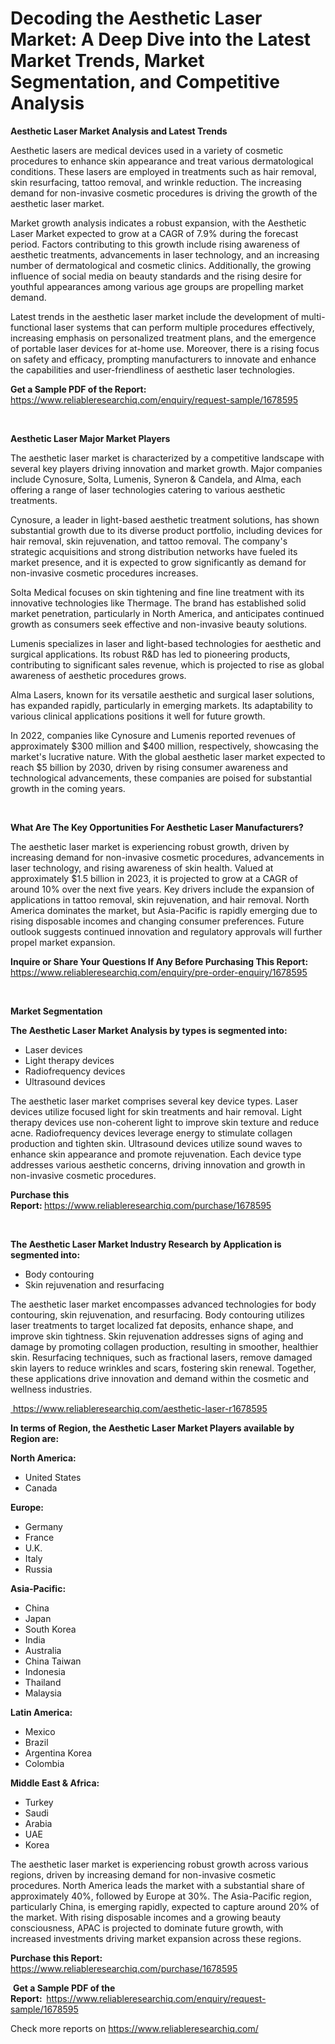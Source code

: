 <p><h1>Decoding the Aesthetic Laser Market: A Deep Dive into the Latest Market Trends, Market Segmentation, and Competitive Analysis</h1></p><p><strong>Aesthetic Laser Market Analysis and Latest Trends</strong></p>
<p><p>Aesthetic lasers are medical devices used in a variety of cosmetic procedures to enhance skin appearance and treat various dermatological conditions. These lasers are employed in treatments such as hair removal, skin resurfacing, tattoo removal, and wrinkle reduction. The increasing demand for non-invasive cosmetic procedures is driving the growth of the aesthetic laser market.</p><p>Market growth analysis indicates a robust expansion, with the Aesthetic Laser Market expected to grow at a CAGR of 7.9% during the forecast period. Factors contributing to this growth include rising awareness of aesthetic treatments, advancements in laser technology, and an increasing number of dermatological and cosmetic clinics. Additionally, the growing influence of social media on beauty standards and the rising desire for youthful appearances among various age groups are propelling market demand.</p><p>Latest trends in the aesthetic laser market include the development of multi-functional laser systems that can perform multiple procedures effectively, increasing emphasis on personalized treatment plans, and the emergence of portable laser devices for at-home use. Moreover, there is a rising focus on safety and efficacy, prompting manufacturers to innovate and enhance the capabilities and user-friendliness of aesthetic laser technologies.</p></p>
<p><strong>Get a Sample PDF of the Report:&nbsp;</strong> <a href="https://www.reliableresearchiq.com/enquiry/request-sample/1678595?utm_campaign=2752&utm_medium=2&utm_source=Github&utm_content=ia&utm_term=24032025&utm_id=aesthetic-laser">https://www.reliableresearchiq.com/enquiry/request-sample/1678595</a></p>
<p>&nbsp;</p>
<p><strong>Aesthetic Laser Major Market Players</strong></p>
<p><p>The aesthetic laser market is characterized by a competitive landscape with several key players driving innovation and market growth. Major companies include Cynosure, Solta, Lumenis, Syneron & Candela, and Alma, each offering a range of laser technologies catering to various aesthetic treatments.</p><p>Cynosure, a leader in light-based aesthetic treatment solutions, has shown substantial growth due to its diverse product portfolio, including devices for hair removal, skin rejuvenation, and tattoo removal. The company's strategic acquisitions and strong distribution networks have fueled its market presence, and it is expected to grow significantly as demand for non-invasive cosmetic procedures increases.</p><p>Solta Medical focuses on skin tightening and fine line treatment with its innovative technologies like Thermage. The brand has established solid market penetration, particularly in North America, and anticipates continued growth as consumers seek effective and non-invasive beauty solutions.</p><p>Lumenis specializes in laser and light-based technologies for aesthetic and surgical applications. Its robust R&D has led to pioneering products, contributing to significant sales revenue, which is projected to rise as global awareness of aesthetic procedures grows.</p><p>Alma Lasers, known for its versatile aesthetic and surgical laser solutions, has expanded rapidly, particularly in emerging markets. Its adaptability to various clinical applications positions it well for future growth.</p><p>In 2022, companies like Cynosure and Lumenis reported revenues of approximately $300 million and $400 million, respectively, showcasing the market's lucrative nature. With the global aesthetic laser market expected to reach $5 billion by 2030, driven by rising consumer awareness and technological advancements, these companies are poised for substantial growth in the coming years.</p></p>
<p>&nbsp;</p>
<p><strong>What Are The Key Opportunities For Aesthetic Laser Manufacturers?</strong></p>
<p><p>The aesthetic laser market is experiencing robust growth, driven by increasing demand for non-invasive cosmetic procedures, advancements in laser technology, and rising awareness of skin health. Valued at approximately $1.5 billion in 2023, it is projected to grow at a CAGR of around 10% over the next five years. Key drivers include the expansion of applications in tattoo removal, skin rejuvenation, and hair removal. North America dominates the market, but Asia-Pacific is rapidly emerging due to rising disposable incomes and changing consumer preferences. Future outlook suggests continued innovation and regulatory approvals will further propel market expansion.</p></p>
<p><strong>Inquire or Share Your Questions If Any Before Purchasing This Report:</strong> <a href="https://www.reliableresearchiq.com/enquiry/pre-order-enquiry/1678595?utm_campaign=2752&utm_medium=2&utm_source=Github&utm_content=ia&utm_term=24032025&utm_id=aesthetic-laser">https://www.reliableresearchiq.com/enquiry/pre-order-enquiry/1678595</a></p>
<p>&nbsp;</p>
<p><strong>Market Segmentation</strong></p>
<p><strong>The Aesthetic Laser Market Analysis by types is segmented into:</strong></p>
<p><ul><li>Laser devices</li><li>Light therapy devices</li><li>Radiofrequency devices</li><li>Ultrasound devices</li></ul></p>
<p><p>The aesthetic laser market comprises several key device types. Laser devices utilize focused light for skin treatments and hair removal. Light therapy devices use non-coherent light to improve skin texture and reduce acne. Radiofrequency devices leverage energy to stimulate collagen production and tighten skin. Ultrasound devices utilize sound waves to enhance skin appearance and promote rejuvenation. Each device type addresses various aesthetic concerns, driving innovation and growth in non-invasive cosmetic procedures.</p></p>
<p><strong>Purchase this Report:&nbsp;</strong><a href="https://www.reliableresearchiq.com/purchase/1678595?utm_campaign=2752&utm_medium=2&utm_source=Github&utm_content=ia&utm_term=24032025&utm_id=aesthetic-laser">https://www.reliableresearchiq.com/purchase/1678595</a></p>
<p>&nbsp;</p>
<p><strong>The Aesthetic Laser Market Industry Research by Application is segmented into:</strong></p>
<p><ul><li>Body contouring</li><li>Skin rejuvenation and resurfacing</li></ul></p>
<p><p>The aesthetic laser market encompasses advanced technologies for body contouring, skin rejuvenation, and resurfacing. Body contouring utilizes laser treatments to target localized fat deposits, enhance shape, and improve skin tightness. Skin rejuvenation addresses signs of aging and damage by promoting collagen production, resulting in smoother, healthier skin. Resurfacing techniques, such as fractional lasers, remove damaged skin layers to reduce wrinkles and scars, fostering skin renewal. Together, these applications drive innovation and demand within the cosmetic and wellness industries.</p></p>
<p><a href="https://www.reliableresearchiq.com/aesthetic-laser-r1678595?utm_campaign=2752&utm_medium=2&utm_source=Github&utm_content=ia&utm_term=24032025&utm_id=aesthetic-laser">&nbsp;https://www.reliableresearchiq.com/aesthetic-laser-r1678595</a></p>
<p><strong>In terms of Region, the Aesthetic Laser Market Players available by Region are:</strong></p>
<p>
    <p> <strong> North America: </strong>
        <ul>
            <li>United States</li>
            <li>Canada</li>
        </ul>
        </p> 
    <p> <strong> Europe: </strong>
        <ul>
            <li>Germany</li>
            <li>France</li>
            <li>U.K.</li>
            <li>Italy</li>
            <li>Russia</li>
        </ul>
        </p> 
    <p> <strong> Asia-Pacific: </strong>
        <ul>
            <li>China</li>
            <li>Japan</li>
            <li>South Korea</li>
            <li>India</li>
            <li>Australia</li>
            <li>China Taiwan</li>
            <li>Indonesia</li>
            <li>Thailand</li>
            <li>Malaysia</li>
        </ul>
        </p> 
    <p> <strong> Latin America: </strong>
        <ul>
            <li>Mexico</li>
            <li>Brazil</li>
            <li>Argentina Korea</li>
            <li>Colombia</li>
        </ul>
        </p> 
    <p> <strong> Middle East & Africa: </strong>
        <ul>
            <li>Turkey</li>
            <li>Saudi</li>
            <li>Arabia</li>
            <li>UAE</li>
            <li>Korea</li>
        </ul>
    </p>
    </p>
<p><p>The aesthetic laser market is experiencing robust growth across various regions, driven by increasing demand for non-invasive cosmetic procedures. North America leads the market with a substantial share of approximately 40%, followed by Europe at 30%. The Asia-Pacific region, particularly China, is emerging rapidly, expected to capture around 20% of the market. With rising disposable incomes and a growing beauty consciousness, APAC is projected to dominate future growth, with increased investments driving market expansion across these regions.</p></p>
<p><strong>Purchase this Report: </strong><a href="https://www.reliableresearchiq.com/purchase/1678595?utm_campaign=2752&utm_medium=2&utm_source=Github&utm_content=ia&utm_term=24032025&utm_id=aesthetic-laser">https://www.reliableresearchiq.com/purchase/1678595</a></p>
<p>&nbsp;<strong>Get a Sample PDF of the Report:&nbsp;&nbsp;</strong><a href="https://www.reliableresearchiq.com/enquiry/request-sample/1678595?utm_campaign=2752&utm_medium=2&utm_source=Github&utm_content=ia&utm_term=24032025&utm_id=aesthetic-laser">https://www.reliableresearchiq.com/enquiry/request-sample/1678595</a></p>
<p><strong></strong></p>
<p>Check more reports on <a href="https://www.reliableresearchiq.com/?utm_campaign=2752&utm_medium=2&utm_source=Github&utm_content=ia&utm_term=24032025&utm_id=aesthetic-laser">https://www.reliableresearchiq.com/</a></p>
